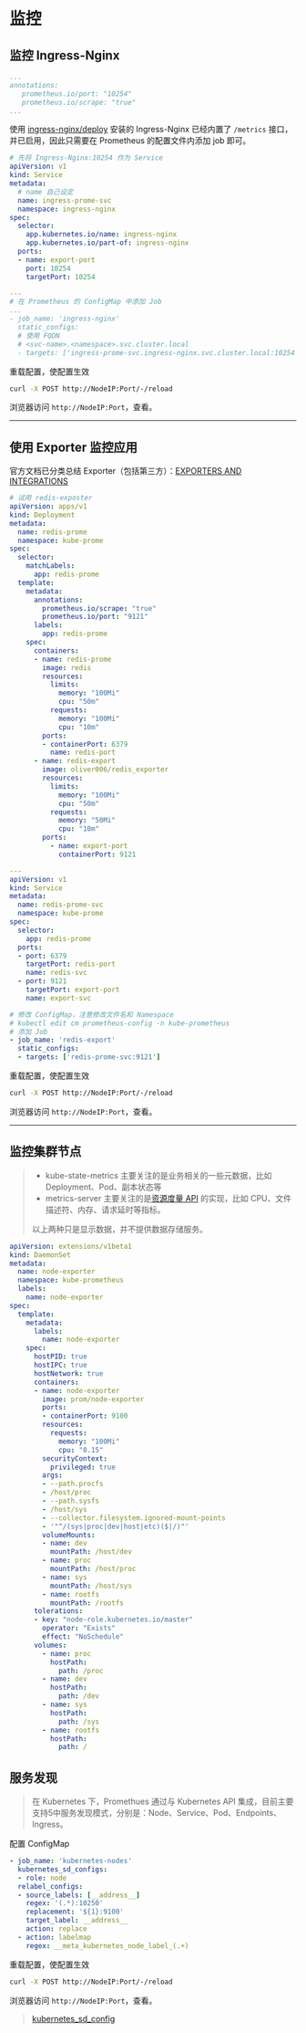 # 监控

## 监控 Ingress-Nginx

```yaml
...
annotations:
   prometheus.io/port: "10254"
   prometheus.io/scrape: "true"
...
```

使用 [ingress-nginx/deploy](https://github.com/kubernetes/ingress-nginx/tree/master/deploy) 安装的 Ingress-Nginx 已经内置了 `/metrics` 接口，并已启用，因此只需要在 Prometheus 的配置文件内添加 job 即可。

```yaml
# 先将 Ingress-Nginx:10254 作为 Service
apiVersion: v1
kind: Service
metadata:
  # name 自己设定
  name: ingress-prome-svc
  namespace: ingress-nginx
spec:
  selector:
    app.kubernetes.io/name: ingress-nginx
    app.kubernetes.io/part-of: ingress-nginx
  ports:
  - name: export-port
    port: 10254
    targetPort: 10254

---
# 在 Prometheus 的 ConfigMap 中添加 Job
...
- job_name: 'ingress-nginx'
  static_configs:
  # 使用 FQDN
  # <svc-name>.<namespace>.svc.cluster.local
  - targets: ['ingress-prome-svc.ingress-nginx.svc.cluster.local:10254']
```

重载配置，使配置生效

```bash
curl -X POST http://NodeIP:Port/-/reload
```

浏览器访问 `http://NodeIP:Port`，查看。

---

## 使用 Exporter 监控应用

官方文档已分类总结 Exporter（包括第三方）：[EXPORTERS AND INTEGRATIONS](https://prometheus.io/docs/instrumenting/exporters/)

```yaml
# 试用 redis-exposter
apiVersion: apps/v1
kind: Deployment
metadata:
  name: redis-prome
  namespace: kube-prome
spec:
  selector:
    matchLabels:
      app: redis-prome
  template:
    metadata:
      annotations:
        prometheus.io/scrape: "true"
        prometheus.io/port: "9121"
      labels:
        app: redis-prome
    spec:
      containers:
      - name: redis-prome
        image: redis
        resources:
          limits:
            memory: "100Mi"
            cpu: "50m"
          requests:
            memory: "100Mi"
            cpu: "10m"
        ports:
        - containerPort: 6379
          name: redis-port
      - name: redis-export
        image: oliver006/redis_exporter
        resources:
          limits:
            memory: "100Mi"
            cpu: "50m"
          requests:
            memory: "50Mi"
            cpu: "10m"
        ports:
          - name: export-port
            containerPort: 9121

---
apiVersion: v1
kind: Service
metadata:
  name: redis-prome-svc
  namespace: kube-prome
spec:
  selector:
    app: redis-prome
  ports:
  - port: 6379
    targetPort: redis-port
    name: redis-svc
  - port: 9121
    targetPort: export-port
    name: export-svc
```

```yaml
# 修改 ConfigMap，注意修改文件名和 Namespace
# kubectl edit cm prometheus-config -n kube-prometheus
# 添加 Job
- job_name: 'redis-export'
  static_configs:
  - targets: ['redis-prome-svc:9121']
```

重载配置，使配置生效

```bash
curl -X POST http://NodeIP:Port/-/reload
```

浏览器访问 `http://NodeIP:Port`，查看。

---

## 监控集群节点

> - kube-state-metrics 主要关注的是业务相关的一些元数据，比如 Deployment、Pod、副本状态等
> - metrics-server 主要关注的是[资源度量 API](https://github.com/kubernetes/community/blob/master/contributors/design-proposals/instrumentation/resource-metrics-api.md) 的实现，比如 CPU、文件描述符、内存、请求延时等指标。
>
> 以上两种只是显示数据，并不提供数据存储服务。

```yaml
apiVersion: extensions/v1beta1
kind: DaemonSet
metadata:
  name: node-exporter
  namespace: kube-prometheus
  labels:
    name: node-exporter
spec:
  template:
    metadata:
      labels:
        name: node-exporter
    spec:
      hostPID: true
      hostIPC: true
      hostNetwork: true
      containers:
      - name: node-exporter
        image: prom/node-exporter
        ports:
        - containerPort: 9100
        resources:
          requests:
            memory: "100Mi"
            cpu: "0.15"
        securityContext:
          privileged: true
        args:
        - --path.procfs
        - /host/proc
        - --path.sysfs
        - /host/sys
        - --collector.filesystem.ignored-mount-points
        - '"^/(sys|proc|dev|host|etc)($|/)"'
        volumeMounts:
        - name: dev
          mountPath: /host/dev
        - name: proc
          mountPath: /host/proc
        - name: sys
          mountPath: /host/sys
        - name: rootfs
          mountPath: /rootfs
      tolerations:
      - key: "node-role.kubernetes.io/master"
        operator: "Exists"
        effect: "NoSchedule"
      volumes:
        - name: proc
          hostPath:
            path: /proc
        - name: dev
          hostPath:
            path: /dev
        - name: sys
          hostPath:
            path: /sys
        - name: rootfs
          hostPath:
            path: /
```

## 服务发现

> 在 Kubernetes 下，Promethues 通过与 Kubernetes API 集成，目前主要支持5中服务发现模式，分别是：Node、Service、Pod、Endpoints、Ingress。

配置 ConfigMap

```yaml
- job_name: 'kubernetes-nodes'
  kubernetes_sd_configs:
  - role: node
  relabel_configs:
  - source_labels: [__address__]
    regex: '(.*):10250'
    replacement: '${1}:9100'
    target_label: __address__
    action: replace
  - action: labelmap
    regex: __meta_kubernetes_node_label_(.+)
```

重载配置，使配置生效

```bash
curl -X POST http://NodeIP:Port/-/reload
```

浏览器访问 `http://NodeIP:Port`，查看。

> [kubernetes_sd_config]([https://prometheus.io/docs/prometheus/latest/configuration/configuration/#%3Ckubernetes_sd_config%3E](https://prometheus.io/docs/prometheus/latest/configuration/configuration/#))

